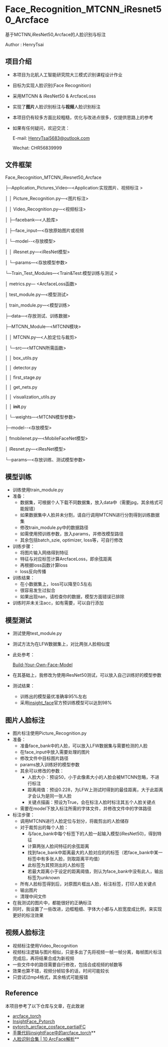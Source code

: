 # Face_Recognition_MTCNN_iResnet50_Arcface

基于MCTNN,iResNet50,Arcface的人脸识别与标注

Author : HenryTsai

## 项目介绍

- 本项目为北航人工智能研究院大三模式识别课程设计作业
- 目标为实现人脸识别(Face Recognition)
- 采用MTCNN & iResNet50 & ArcfaceLoss
- 实现了**图片**人脸识别标注与**视频**人脸识别标注
- 本项目仍有较多方面比较粗糙，优化与改进点很多，仅提供思路上的参考
- 如果有任何疑问，欢迎交流：
  
    E-mail: HenryTsai5683@outlook.com
    
    Wechat: CHR56839999
    

## 文件框架

Face_Recognition_MTCNN_iResnet50_Arcface

├─Application_Pictures_Video—<Application:实现图片、视频标注 >

│  │  Picture_Recognition.py—<图片标注>

│  │  Video_Recognition.py—<视频标注>

│  ├─facebank—<人脸库>

│  ├─face_input—<存放原始图片或视频

│  └─model--<存放模型>

│      │  iResnet.py—<iResNet模型>

│      └─params—<存放模型参数>

└─Train_Test_Modules—<Train&Test:模型训练与测试 >

│  metrics.py— <ArcfaceLoss函数>

│  test_module.py—<模型测试>

│  train_module.py—<模型训练>

├─data—<存放测试、训练数据>

├─MTCNN_Module—<MTCNN模块>

│  │  MTCNN.py—<人脸定位与裁剪>

│  └─src—<MTCNN所需函数>

│      │  box_utils.py

│      │  detector.py

│      │  first_stage.py

│      │  get_nets.py

│      │  visualization_utils.py

│      │  **init**.py

│      └─weights—<MTCNN模型参数>

├─model--<存放模型>

│      fmobilenet.py—<MobileFaceNet模型>

│      iResnet.py—<iResNet模型>

└─params—<存放训练、测试模型参数>

## 模型训练

- 训练使用train_module.py
- 准备：
    - 数据集，可根据个人下载不同数据集，放入data中（需要jpg，其余格式可能报错）
    - 如果数据集中人脸并未分割，请自行调用MTCNN进行分割得到训练数据集
    - 修改train_module.py中的数据路径
    - 如需使用预训练参数，放入params，并修改模型路径
    - 其余包括batch_szie, optimizer, loss等，可自行修改
- 训练步骤：
    - 将图片输入网络得到特征
    - 特征与对应标签计算ArcfaceLoss，即余弦距离
    - 再根据loss函数计算loss
    - loss反向传播
- 训练结果：
    - 在小数据集上，loss可以降至0.5左右
    - 很容易发生过拟合
    - 如果出现nan，请检查你的数据，模型方面错误已排除
- 训练时并未关注acc，如有需要，可以自行添加

## 模型测试

- 测试使用test_module.py
- 测试方法为在LFW数据集上，对比两张人脸相似度
- 此处参考：
  
    [Build-Your-Own-Face-Model](https://github.com/siriusdemon/Build-Your-Own-Face-Model/blob/master/recognition/blog/test.md)
    
- 在其基础上，我修改为使用iResNet50测试，可以放入自己训练好的模型参数
- 测试结果：
    - 训练出的模型最优准确率95%左右
    - 采用[insight_face](https://github.com/deepinsight/insightface/tree/master/recognition)官方预训练模型可以达到98%

## 图片人脸标注

- 图片标注使用Picture_Recognition.py
- 准备：
    - 准备face_bank中的人脸，可以放入LFW数据集与需要检测的人脸
    - 在face_input中放入需要处理的图片
    - 修改文件中目标图片路径
    - params放入训练好的模型参数
    - 其余可以修改的参数：
        - 人脸大小：预设50，小于此像素大小的人脸会被MTCNN忽略，不进行标注
        - 距离阈值：预设0.228，为LFW上测试时得到的最佳距离，大于此距离才会认为是同一张人脸
        - 关键点描画：预设为True，会在标注人脸时标注其五个人脸关键点
    - 需要在model下放入标注所需的字体文件，并修改文件中的字体路径
- 标注步骤：
    - 调用MTCNN进行人脸定位与划分，将裁剪出的人脸储存
    - 对于裁剪出的每个人脸：
        - 与face_bank中每个标签下的人脸一起输入模型(iResNet50)，得到特征
        - 计算两张人脸间特征的余弦距离
        - 找到face_bank中距离最大的人脸对应的的标签（若face_bank中某一标签中有多张人脸，则取距离平均值）
        - 此标签为其预测出的人脸标签
        - 若最大距离小于设定的距离阈值，则认为face_bank中没有此人，输出标签为unknown
    - 所有人脸标签得到后，对原图片框出人脸，标注标签，打印人脸关键点
    - 输出图片
    - 清理中间文件
- 在我测试的图片中，都能很好的正确标注
- 同时，我设置了一些改进，边框粗细、字体大小都与人脸宽度成比例，来实现更好的标注效果

## 视频人脸标注

- 视频标注使用Video_Recognition
- 视频标注逻辑与图片相似，只是多出了先将视频一帧一帧分离，毎帧图片标注完成后，再将结果合成为新视频
- 一些文件中的路径需要自行修改，包括合成视频的帧数等
- 效果也算不错，视频分帧较多的话，时间可能较长
- 只尝试过mp4格式，其余格式可能报错

## Reference

本项目参考了以下仓库与文章，在此致谢

- [arcface_torch](https://github.com/deepinsight/insightface/tree/master/recognition/arcface_torch)
- [InsightFace_Pytorch](https://github.com/TreB1eN/InsightFace_Pytorch)
- [pytorch_arcface_cosface_partialFC](https://github.com/leoluopy/pytorch_arcface_cosface_partialFC)
- [手撕代码insightFace中的arcface_torch](https://zhuanlan.zhihu.com/p/368510746?utm_source=wechat_session&utm_medium=social&utm_oi=868793313396920320&utm_campaign=shareopn)**
- [人脸识别合集 | 10 ArcFace解析](https://zhuanlan.zhihu.com/p/76541084)**
